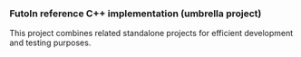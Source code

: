 
### FutoIn reference C++ implementation (umbrella project)

This project combines related standalone projects for efficient development and testing
purposes.

